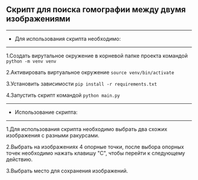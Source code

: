 ## <a id="title1">Скрипт для поиска гомографии между двумя изображениями</a>
______________________________________________________
- Для использования скрипта необходимо:
---------------------------------------
  1.Создать вирутальное окружение в корневой папке проекта командой ```python -m venv venv```

  2.Активировать виртуальное окружение ```source venv/bin/activate```

  3.Установить зависимости ```pip install -r requirements.txt```

  4.Запустить скрипт командой ```python main.py```
_____________________________________________________ 
- Использование скрипта:
--------------------------------------
  1.Для использования скрипта необходимо выбрать два схожих изображения с разными ракурсами.

  2.Выбрать на изображениях 4 опорные точки, после выбора опорных точек необходимо нажать клавишу "C", чтобы перейти к следующему действию.

  3.Выбрать место для сохранения изображений.
